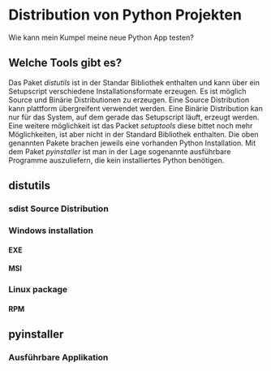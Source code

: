 
# Distribution von Python Projekten
Wie kann mein Kumpel meine neue Python App testen?

## Welche Tools gibt es?
Das Paket _distutils_ ist in der Standar Bibliothek enthalten und kann über ein Setupscript verschiedene Installationsformate erzeugen.
Es ist möglich Source und Binärie Distributionen zu erzeugen. Eine Source Distribution kann plattform übergreifent verwendet werden.
Eine Binärie Distribution kan nur für das System, auf dem gerade das Setupscript läuft, erzeugt werden. Eine weitere möglichkeit ist
das Packet _setuptools_ diese bittet noch mehr Möglichkeiten, ist aber nicht in der Standard Bibliothek enthalten. Die oben genannten Pakete
brachen jeweils eine vorhanden Python Installation. Mit dem Paket _pyinstaller_ ist man in der Lage sogenannte ausführbare Programme auszuliefern,
die kein installiertes Python benötigen.


## distutils


### sdist Source Distribution


### Windows installation
#### EXE

#### MSI


### Linux package
#### RPM



## pyinstaller

### Ausführbare Applikation





